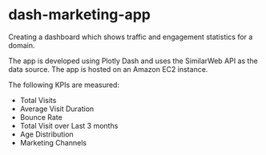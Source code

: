 # dash-marketing-app
Creating a dashboard which shows traffic and engagement statistics for a domain. 

The app is developed using Plotly Dash and uses the SimilarWeb API as the data source. The app is hosted on an Amazon EC2 instance. 

The following KPIs are measured:

* Total Visits 
* Average Visit Duration
* Bounce Rate
* Total Visit over Last 3 months
* Age Distribution
* Marketing Channels
